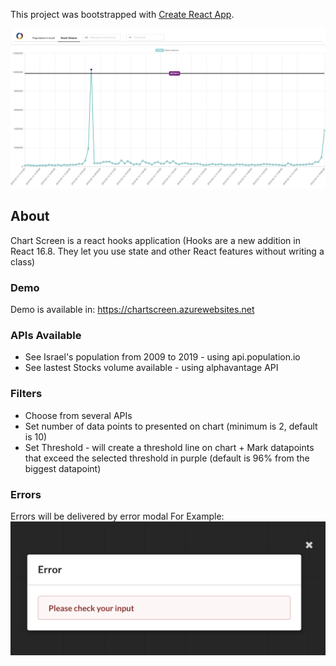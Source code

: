 This project was bootstrapped with [Create React App](https://github.com/facebook/create-react-app).

![Screenshot](src/assets/stocks-screenshot.png)

## About

Chart Screen is a react hooks application (Hooks are a new addition in React 16.8. They let you use state and other React features without writing a class)

### Demo
Demo is available in: https://chartscreen.azurewebsites.net

### APIs Available

* See Israel's population from 2009 to 2019 - using api.population.io 
* See lastest Stocks volume available - using alphavantage API

### Filters

* Choose from several APIs
* Set number of data points to presented on chart (minimum is 2, default is 10)
* Set Threshold - will create a threshold line on chart + Mark datapoints that exceed the selected threshold in purple (default is 96% from the biggest datapoint)

### Errors

Errors will be delivered by error modal
For Example:
![Screenshot](src/assets/error-screenshot.png)